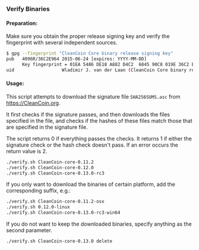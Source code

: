 ### Verify Binaries

#### Preparation:

Make sure you obtain the proper release signing key and verify the fingerprint with several independent sources.

```sh
$ gpg --fingerprint "CleanCoin Core binary release signing key"
pub   4096R/36C2E964 2015-06-24 [expires: YYYY-MM-DD]
      Key fingerprint = 01EA 5486 DE18 A882 D4C2  6845 90C8 019E 36C2 E964
uid                  Wladimir J. van der Laan (CleanCoin Core binary release signing key) <laanwj@gmail.com>
```

#### Usage:

This script attempts to download the signature file `SHA256SUMS.asc` from https://CleanCoin.org.

It first checks if the signature passes, and then downloads the files specified in the file, and checks if the hashes of these files match those that are specified in the signature file.

The script returns 0 if everything passes the checks. It returns 1 if either the signature check or the hash check doesn't pass. If an error occurs the return value is 2.


```sh
./verify.sh CleanCoin-core-0.11.2
./verify.sh CleanCoin-core-0.12.0
./verify.sh CleanCoin-core-0.13.0-rc3
```

If you only want to download the binaries of certain platform, add the corresponding suffix, e.g.:

```sh
./verify.sh CleanCoin-core-0.11.2-osx
./verify.sh 0.12.0-linux
./verify.sh CleanCoin-core-0.13.0-rc3-win64
```

If you do not want to keep the downloaded binaries, specify anything as the second parameter.

```sh
./verify.sh CleanCoin-core-0.13.0 delete
```

